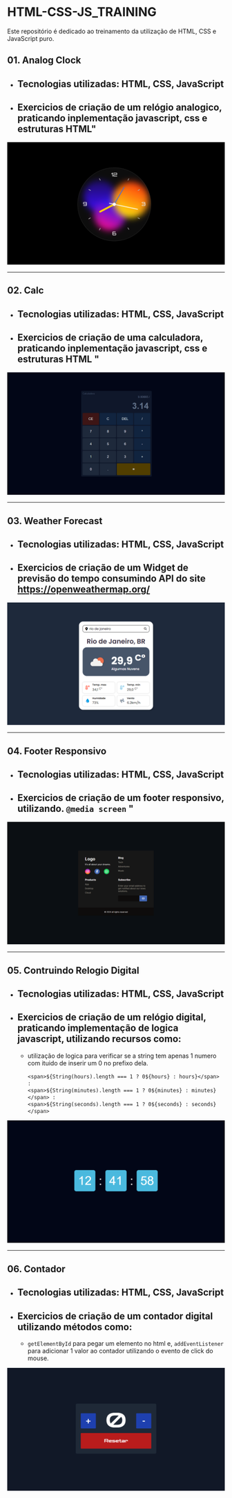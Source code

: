 # HTML-CSS-JS_TRAINING

Este repositório é dedicado ao treinamento da utilização de HTML, CSS e JavaScript puro.

## 01. Analog Clock
- ## Tecnologias utilizadas: HTML, CSS, JavaScript
- ## Exercicios de criação de um relógio analogico, praticando inplementação javascript, css e estruturas HTML"

![alt text](<assets/screenshots/01-Analog Clock.png>)

---

## 02. Calc
- ## Tecnologias utilizadas: HTML, CSS, JavaScript
- ## Exercicios de criação de uma calculadora, praticando inplementação javascript, css e estruturas HTML "

![alt text](<assets/screenshots/02-Calc.png>)

---

## 03. Weather Forecast
- ## Tecnologias utilizadas: HTML, CSS, JavaScript
- ## Exercicios de criação de um Widget de previsão do tempo consumindo API do site https://openweathermap.org/

![alt text](<assets/screenshots/03-WeatherForecast.png>)

---

## 04. Footer Responsivo
- ## Tecnologias utilizadas: HTML, CSS, JavaScript
- ## Exercicios de criação de um footer responsivo, utilizando. ```@media screen``` "

![alt text](<assets/screenshots/04-footerResponsivo.png>)

---

## 05. Contruindo Relogio Digital
- ## Tecnologias utilizadas: HTML, CSS, JavaScript
- ## Exercicios de criação de um relógio digital, praticando implementação de logica javascript, utilizando recursos como:
    - utilização de logica para verificar se a string tem apenas 1 numero com ituido de inserir um 0 no prefixo dela.
        ```
        <span>${String(hours).length === 1 ? 0${hours} : hours}</span> :
        <span>${String(minutes).length === 1 ? 0${minutes} : minutes}</span> :
        <span>${String(seconds).length === 1 ? 0${seconds} : seconds}</span>
        ```

![alt text](<assets/screenshots/05-Contruindo_Relogio_Digital.png>)

---

## 06. Contador
- ## Tecnologias utilizadas: HTML, CSS, JavaScript
- ## Exercicios de criação de um contador digital utilizando métodos como:
    - ``` getElementById ``` para pegar um elemento no html e, ``` addEventListener ``` para adicionar 1 valor ao contador utilizando o evento de click do mouse.

![alt text](<assets/screenshots/06-Contador.png>)